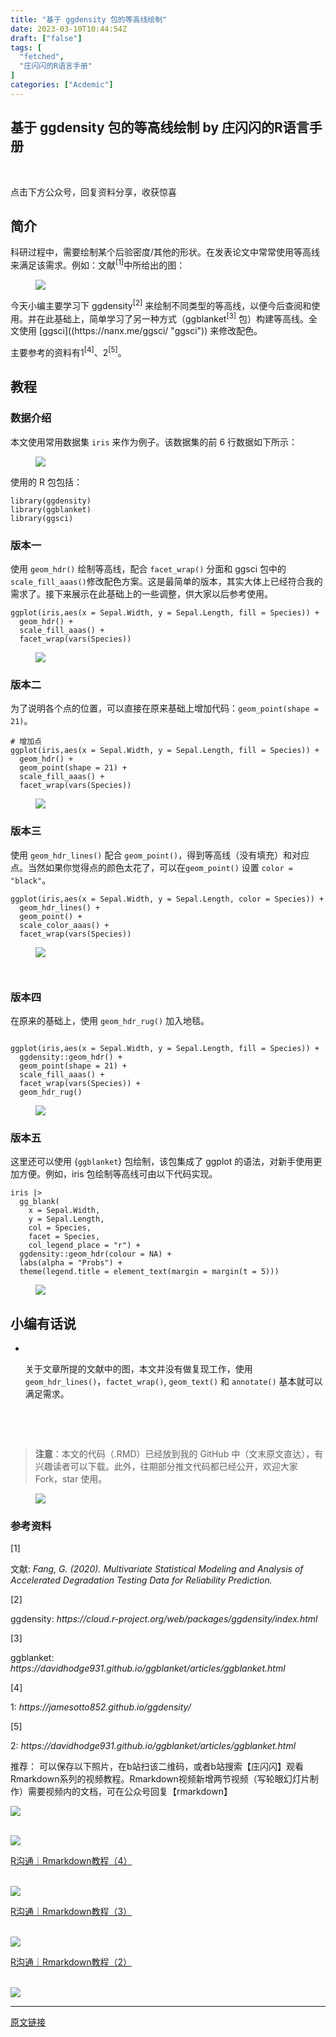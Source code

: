 ```yaml
---
title: "基于 ggdensity 包的等高线绘制"
date: 2023-03-10T10:44:54Z
draft: ["false"]
tags: [
  "fetched",
  "庄闪闪的R语言手册"
]
categories: ["Acdemic"]
---
```

基于 ggdensity 包的等高线绘制 by 庄闪闪的R语言手册
------
<div><p data-mpa-powered-by="yiban.io"><span>‍</span></p><p><span><span>‍</span>点击下方</span><span>公众号</span><span>，回复</span><span>资料分享</span><span>，收获惊喜</span></p><section><mp-common-profile data-pluginname="mpprofile" data-weui-theme="light" data-id="MzI1NjUwMjQxMQ==" data-headimg="http://mmbiz.qpic.cn/mmbiz_png/MIcgkkEyTHiaOjUwXredJLzMleuKP97WYf7W4ylibNiaRJlP7icneHRGekYcQEPgTLpIDbibTuuEADhn0Sv4Xqhhf4A/0?wx_fmt=png" data-nickname="庄闪闪的R语言手册" data-alias="Zss_R4ds" data-signature="在读统计博士生，R语言爱好者。来跟着我一起学 R 数据科学，可视化。" data-from="0" data-is_biz_ban="0"></mp-common-profile><span></span></section><section data-tool="mdnice编辑器" data-website="https://www.mdnice.com"><h2 data-tool="mdnice编辑器"><span></span><span>简介</span></h2><p data-tool="mdnice编辑器">科研过程中，需要绘制某个后验密度/其他的形状。在发表论文中常常使用等高线来满足该需求。例如：<span>文献</span><sup>[1]</sup>中所给出的图：</p><figure data-tool="mdnice编辑器"><img data-ratio="0.8237791932059448" data-src="https://mmbiz.qpic.cn/mmbiz_png/MIcgkkEyTHjGAMwWEb8rAj2CibVfwadrVZAj5O8ibia4jRTQWV8M3ppNKVzxUBZg13FzlApeibt5z7SmCInAgPJ9Kw/640?wx_fmt=png" data-type="png" data-w="942" src="https://mmbiz.qpic.cn/mmbiz_png/MIcgkkEyTHjGAMwWEb8rAj2CibVfwadrVZAj5O8ibia4jRTQWV8M3ppNKVzxUBZg13FzlApeibt5z7SmCInAgPJ9Kw/640?wx_fmt=png"></figure><p data-tool="mdnice编辑器">今天小编主要学习下 <span>ggdensity</span><sup>[2]</sup> 来绘制不同类型的等高线，以便今后查阅和使用。并在此基础上，简单学习了另一种方式（<span>ggblanket</span><sup>[3]</sup> 包）构建等高线。全文使用 [ggsci]((https://nanx.me/ggsci/ "ggsci")) 来修改配色。</p><p data-tool="mdnice编辑器">主要参考的资料有<span>1</span><sup>[4]</sup>、<span>2</span><sup>[5]</sup>。</p><h2 data-tool="mdnice编辑器"><span></span><span>教程</span></h2><h3 data-tool="mdnice编辑器"><span></span><span>数据介绍</span><span></span></h3><p data-tool="mdnice编辑器">本文使用常用数据集 <code>iris</code> 来作为例子。该数据集的前 6 行数据如下所示：</p><figure data-tool="mdnice编辑器"><img data-ratio="0.32465753424657534" data-src="https://mmbiz.qpic.cn/mmbiz_png/MIcgkkEyTHjGAMwWEb8rAj2CibVfwadrVZ5vPI0baRNueJImPyYibgZ8XURLaz1xg5icjjQKlZAIBHRoOmr7Ka7tQ/640?wx_fmt=png" data-type="png" data-w="1460" src="https://mmbiz.qpic.cn/mmbiz_png/MIcgkkEyTHjGAMwWEb8rAj2CibVfwadrVZ5vPI0baRNueJImPyYibgZ8XURLaz1xg5icjjQKlZAIBHRoOmr7Ka7tQ/640?wx_fmt=png"></figure><p data-tool="mdnice编辑器">使用的 R 包包括：</p><pre data-tool="mdnice编辑器"><span></span><code><span>library</span>(ggdensity)<br><span>library</span>(ggblanket)<br><span>library</span>(ggsci)<br></code></pre><h3 data-tool="mdnice编辑器"><span></span><span>版本一</span><span></span></h3><p data-tool="mdnice编辑器">使用 <code>geom_hdr()</code> 绘制等高线，配合 <code>facet_wrap()</code> 分面和 ggsci 包中的 <code>scale_fill_aaas()</code>修改配色方案。这是最简单的版本，其实大体上已经符合我的需求了。接下来展示在此基础上的一些调整，供大家以后参考使用。</p><pre data-tool="mdnice编辑器"><span></span><code>ggplot(iris,aes(x = Sepal.Width, y = Sepal.Length, fill = Species)) +<br>  geom_hdr() + <br>  scale_fill_aaas() +<br>  facet_wrap(vars(Species)) <br></code></pre><figure data-tool="mdnice编辑器"><img data-ratio="0.6010544815465729" data-src="https://mmbiz.qpic.cn/mmbiz_png/MIcgkkEyTHjGAMwWEb8rAj2CibVfwadrVkGINA0Tm8AUHSTqCam7ibrktCiamS3VSqnCeYHyQC3y2G77cHuTqllyQ/640?wx_fmt=png" data-type="png" data-w="1138" src="https://mmbiz.qpic.cn/mmbiz_png/MIcgkkEyTHjGAMwWEb8rAj2CibVfwadrVkGINA0Tm8AUHSTqCam7ibrktCiamS3VSqnCeYHyQC3y2G77cHuTqllyQ/640?wx_fmt=png"></figure><h3 data-tool="mdnice编辑器"><span></span><span>版本二</span><span></span></h3><p data-tool="mdnice编辑器">为了说明各个点的位置，可以直接在原来基础上增加代码：<code>geom_point(shape = 21)</code>。</p><pre data-tool="mdnice编辑器"><span></span><code><span># 增加点</span><br>ggplot(iris,aes(x = Sepal.Width, y = Sepal.Length, fill = Species)) +<br>  geom_hdr() + <br>  geom_point(shape = <span>21</span>) +<br>  scale_fill_aaas() +<br>  facet_wrap(vars(Species)) <br></code></pre><figure data-tool="mdnice编辑器"><img data-ratio="0.5950704225352113" data-src="https://mmbiz.qpic.cn/mmbiz_png/MIcgkkEyTHjGAMwWEb8rAj2CibVfwadrV50g6dpUl9uqMjDpPvpMS3ZR2Dwsuiabl2NLZPEqibzPqpuVTdtStEw3g/640?wx_fmt=png" data-type="png" data-w="1136" src="https://mmbiz.qpic.cn/mmbiz_png/MIcgkkEyTHjGAMwWEb8rAj2CibVfwadrV50g6dpUl9uqMjDpPvpMS3ZR2Dwsuiabl2NLZPEqibzPqpuVTdtStEw3g/640?wx_fmt=png"></figure><h3 data-tool="mdnice编辑器"><span></span><span>版本三</span><span></span></h3><p data-tool="mdnice编辑器">使用 <code>geom_hdr_lines()</code> 配合 <code>geom_point()</code>，得到等高线（没有填充）和对应点。当然如果你觉得点的颜色太花了，可以在<code>geom_point()</code> 设置 <code>color = "black"</code>。</p><pre data-tool="mdnice编辑器"><span></span><code>ggplot(iris,aes(x = Sepal.Width, y = Sepal.Length, color = Species)) +<br>  geom_hdr_lines() +<br>  geom_point() +<br>  scale_color_aaas() +<br>  facet_wrap(vars(Species)) <br></code></pre><figure data-tool="mdnice编辑器"><img data-ratio="0.6056338028169014" data-src="https://mmbiz.qpic.cn/mmbiz_png/MIcgkkEyTHjGAMwWEb8rAj2CibVfwadrVa9PbhLe5PqSVgsXEibZ8f3UJIPFhEsH9NhJMPD1HaOiba4zaGOmzuXvg/640?wx_fmt=png" data-type="png" data-w="1136" src="https://mmbiz.qpic.cn/mmbiz_png/MIcgkkEyTHjGAMwWEb8rAj2CibVfwadrVa9PbhLe5PqSVgsXEibZ8f3UJIPFhEsH9NhJMPD1HaOiba4zaGOmzuXvg/640?wx_fmt=png"></figure><pre data-tool="mdnice编辑器"><span></span><code> <br></code></pre><h3 data-tool="mdnice编辑器"><span></span><span>版本四</span><span></span></h3><p data-tool="mdnice编辑器">在原来的基础上，使用 <code>geom_hdr_rug()</code> 加入地毯。</p><pre data-tool="mdnice编辑器"><span></span><code><br>ggplot(iris,aes(x = Sepal.Width, y = Sepal.Length, fill = Species)) +<br>  ggdensity::geom_hdr() + <br>  geom_point(shape = <span>21</span>) +<br>  scale_fill_aaas() +<br>  facet_wrap(vars(Species)) +<br>  geom_hdr_rug()<br></code></pre><figure data-tool="mdnice编辑器"><img data-ratio="0.6021314387211367" data-src="https://mmbiz.qpic.cn/mmbiz_png/MIcgkkEyTHjGAMwWEb8rAj2CibVfwadrVE0wcK3VWca1nFxDltc2sZsv9bYsGc3FiaIjjuaicNW59VNLVtPm6JdgA/640?wx_fmt=png" data-type="png" data-w="1126" src="https://mmbiz.qpic.cn/mmbiz_png/MIcgkkEyTHjGAMwWEb8rAj2CibVfwadrVE0wcK3VWca1nFxDltc2sZsv9bYsGc3FiaIjjuaicNW59VNLVtPm6JdgA/640?wx_fmt=png"></figure><h3 data-tool="mdnice编辑器"><span></span><span>版本五</span><span></span></h3><p data-tool="mdnice编辑器">这里还可以使用 {<code>ggblanket</code>} 包绘制，该包集成了 ggplot 的语法，对新手使用更加方便。例如，iris 包绘制等高线可由以下代码实现。</p><pre data-tool="mdnice编辑器"><span></span><code>iris |&gt;<br>  gg_blank(<br>    x = Sepal.Width,<br>    y = Sepal.Length,<br>    col = Species,<br>    facet = Species,<br>    col_legend_place = <span>"r"</span>) +<br>  ggdensity::geom_hdr(colour = <span>NA</span>) +<br>  labs(alpha = <span>"Probs"</span>) +<br>  theme(legend.title = element_text(margin = margin(t = <span>5</span>)))<br></code></pre><figure data-tool="mdnice编辑器"><img data-ratio="0.6" data-src="https://mmbiz.qpic.cn/mmbiz_png/MIcgkkEyTHjGAMwWEb8rAj2CibVfwadrV4TJMpsXcMJvr57VGsqFHOGnenpmS2CYgsGh2sZPmtibrniaiaYqudSJ7Q/640?wx_fmt=png" data-type="png" data-w="1140" src="https://mmbiz.qpic.cn/mmbiz_png/MIcgkkEyTHjGAMwWEb8rAj2CibVfwadrV4TJMpsXcMJvr57VGsqFHOGnenpmS2CYgsGh2sZPmtibrniaiaYqudSJ7Q/640?wx_fmt=png"></figure><h2 data-tool="mdnice编辑器"><span></span><span>小编有话说</span></h2><ul data-tool="mdnice编辑器"><li><p><br></p><section><span><span>关于文章所提的文献中的图，本文并没有做复现工作，使用 </span></span><code>geom_hdr_lines()</code><span><span>，</span></span><code>factet_wrap()</code><span><span>, </span></span><code>geom_text()</code><span><span> 和 </span></span><code>annotate()</code><span><span> 基本就可以满足需求。</span></span></section><p><br></p><p><br></p></li></ul><blockquote data-tool="mdnice编辑器"><p><strong>注意</strong>：本文的代码（.RMD）已经放到我的 GitHub 中（文末原文直达），有兴趣读者可以下载。此外，往期部分推文代码都已经公开，欢迎大家 Fork，star 使用。</p></blockquote><figure data-tool="mdnice编辑器"><img data-ratio="0.4053191489361702" data-src="https://mmbiz.qpic.cn/mmbiz_png/MIcgkkEyTHjGAMwWEb8rAj2CibVfwadrVYT2I0jdGiaBqoD5Yqr5I3NcNY12FZibN3UjW7Vg91E5z4fnDzLyEiaJYg/640?wx_fmt=png" data-type="png" data-w="1880" src="https://mmbiz.qpic.cn/mmbiz_png/MIcgkkEyTHjGAMwWEb8rAj2CibVfwadrVYT2I0jdGiaBqoD5Yqr5I3NcNY12FZibN3UjW7Vg91E5z4fnDzLyEiaJYg/640?wx_fmt=png"></figure><h3 data-tool="mdnice编辑器"><span>参考资料</span></h3><section data-tool="mdnice编辑器"><span><span>[1]</span><p>文献: <em>Fang, G. (2020). Multivariate Statistical Modeling and Analysis of Accelerated Degradation Testing Data for Reliability Prediction.</em></p></span></section><section data-tool="mdnice编辑器"><span><span>[2]</span><p>ggdensity: <em>https://cloud.r-project.org/web/packages/ggdensity/index.html</em></p></span><span><span>[3]</span><p>ggblanket: <em>https://davidhodge931.github.io/ggblanket/articles/ggblanket.html</em></p></span><span><span>[4]</span><p>1: <em>https://jamesotto852.github.io/ggdensity/</em></p></span><span><span>[5]</span><p>2: <em>https://davidhodge931.github.io/ggblanket/articles/ggblanket.html</em></p></span></section></section><section data-tool="mdnice编辑器" data-website="https://www.mdnice.com"><p data-tool="mdnice编辑器">推荐： 可以保存以下照片，在b站扫该二维码，或者b站搜索【庄闪闪】观看Rmarkdown系列的视频教程。Rmarkdown视频新增两节视频（写轮眼幻灯片制作）需要视频内的文档，可在公众号回复【rmarkdown】<br></p></section><p><img data-cropselx1="0" data-cropselx2="558" data-cropsely1="0" data-cropsely2="709" data-ratio="1.2697916666666667" data-s="300,640" data-src="https://mmbiz.qpic.cn/mmbiz_jpg/MIcgkkEyTHgqHNBecRAPwEt9BwiazJN4FgL5hGictfWBVK6f5pS7a3CQBiaE7L8IgJwIcJCQXVdMEsQibnNkiajfoZw/640?wx_fmt=jpeg" data-type="jpeg" data-w="960" src="https://mmbiz.qpic.cn/mmbiz_jpg/MIcgkkEyTHgqHNBecRAPwEt9BwiazJN4FgL5hGictfWBVK6f5pS7a3CQBiaE7L8IgJwIcJCQXVdMEsQibnNkiajfoZw/640?wx_fmt=jpeg"></p><section data-mpa-template="t" data-from="yb-recommend-list"><br><section data-mpa-template="t" data-from="yb-recommend" data-recommend-article-type="normal" data-recomment-template-id="1" data-recommend-article-id="2247492028_1" data-recommend-article-time="1615811746" data-recommend-article-cover="http://mmbiz.qpic.cn/mmbiz_jpg/MIcgkkEyTHjqYtTRnKYwYP4k7iaZoMibUQYZg8ziaLUAFiaIK4cNS6u5iazLD9ffuN9C8M9pk0Nq5y7GhM5npfTibnRw/0?wx_fmt=jpeg" data-recommend-article-title="R沟通｜Rmarkdown教程（4）" data-recommend-article-content-url="http://mp.weixin.qq.com/s?__biz=MzI1NjUwMjQxMQ==&amp;mid=2247492028&amp;idx=1&amp;sn=9964f55b6cdc984f22620330e752226e&amp;chksm=ea271e58dd50974e35b274816cd9dde9cda3c0864487b187b4f2ac87c9773d782b02e5b28816#rd"><a href="http://mp.weixin.qq.com/s?__biz=MzI1NjUwMjQxMQ==&amp;mid=2247492028&amp;idx=1&amp;sn=9964f55b6cdc984f22620330e752226e&amp;chksm=ea271e58dd50974e35b274816cd9dde9cda3c0864487b187b4f2ac87c9773d782b02e5b28816&amp;scene=21#wechat_redirect" data-linktype="1"><section data-recommend-type="normal" data-recommend-tid="1" data-mid=""><section data-mid=""><section data-mid=""><span data-positionback="static"><img data-ratio="0.4263322884012539" data-src="https://mmbiz.qpic.cn/mmbiz_jpg/MIcgkkEyTHjqYtTRnKYwYP4k7iaZoMibUQYZg8ziaLUAFiaIK4cNS6u5iazLD9ffuN9C8M9pk0Nq5y7GhM5npfTibnRw/640?wx_fmt=jpeg" data-type="jpeg" data-w="1276" src="https://mmbiz.qpic.cn/mmbiz_jpg/MIcgkkEyTHjqYtTRnKYwYP4k7iaZoMibUQYZg8ziaLUAFiaIK4cNS6u5iazLD9ffuN9C8M9pk0Nq5y7GhM5npfTibnRw/640?wx_fmt=jpeg"></span></section><section data-mid=""><p data-recommend-title="t" data-mid="">R沟通｜Rmarkdown教程（4）</p></section></section></section></a></section><br><section data-mpa-template="t" data-from="yb-recommend" data-recommend-article-type="normal" data-recomment-template-id="1" data-recommend-article-id="2247491844_1" data-recommend-article-time="1615203000" data-recommend-article-cover="http://mmbiz.qpic.cn/mmbiz_jpg/MIcgkkEyTHjQaBFpiaqVdicmbG9Qc6jzc6libMFWfa3BibLBAuEvheHibyV9XmEElb1t3DbCLQksuL8TK9PWYaZsmrw/0?wx_fmt=jpeg" data-recommend-article-title="R沟通｜Rmarkdown教程（3）" data-recommend-article-content-url="http://mp.weixin.qq.com/s?__biz=MzI1NjUwMjQxMQ==&amp;mid=2247491844&amp;idx=1&amp;sn=36decacb06ca6ce1fc689141174bb98f&amp;chksm=ea271ee0dd5097f615b87c27151200635a9e5ff3c3072864bcf8fe6e8fbc41c0cffc6c95148f#rd"><a href="http://mp.weixin.qq.com/s?__biz=MzI1NjUwMjQxMQ==&amp;mid=2247491844&amp;idx=1&amp;sn=36decacb06ca6ce1fc689141174bb98f&amp;chksm=ea271ee0dd5097f615b87c27151200635a9e5ff3c3072864bcf8fe6e8fbc41c0cffc6c95148f&amp;scene=21#wechat_redirect" data-linktype="1"><section data-recommend-type="normal" data-recommend-tid="1" data-mid=""><section data-mid=""><section data-mid=""><span data-positionback="static"><img data-ratio="0.42617717478052675" data-src="https://mmbiz.qpic.cn/mmbiz_jpg/MIcgkkEyTHjQaBFpiaqVdicmbG9Qc6jzc6libMFWfa3BibLBAuEvheHibyV9XmEElb1t3DbCLQksuL8TK9PWYaZsmrw/640?wx_fmt=jpeg" data-type="jpeg" data-w="1253" src="https://mmbiz.qpic.cn/mmbiz_jpg/MIcgkkEyTHjQaBFpiaqVdicmbG9Qc6jzc6libMFWfa3BibLBAuEvheHibyV9XmEElb1t3DbCLQksuL8TK9PWYaZsmrw/640?wx_fmt=jpeg"></span></section><section data-mid=""><p data-recommend-title="t" data-mid="">R沟通｜Rmarkdown教程（3）</p></section></section></section></a></section><br><section data-mpa-template="t" data-from="yb-recommend" data-recommend-article-type="normal" data-recomment-template-id="1" data-recommend-article-id="2247491546_1" data-recommend-article-time="1614601800" data-recommend-article-cover="http://mmbiz.qpic.cn/mmbiz_jpg/MIcgkkEyTHiayicgGYwRzibR9sxwM8TDrHOXun1v2WF5SpvjOYrTvQh1A9pmu8NLzId0pcZ3j1MYmib5ibeqk6icUeAA/0?wx_fmt=jpeg" data-recommend-article-title="R沟通｜Rmarkdown教程（2）" data-recommend-article-content-url="http://mp.weixin.qq.com/s?__biz=MzI1NjUwMjQxMQ==&amp;mid=2247491546&amp;idx=1&amp;sn=00f8dea8903dbf4ec6e683ab5061a7a5&amp;chksm=ea24e03edd536928ff6c5a3600c8fbbd87cafbf9286ad47bfe4c084032cada9bf6ee7dfddcd9#rd"><a href="http://mp.weixin.qq.com/s?__biz=MzI1NjUwMjQxMQ==&amp;mid=2247491546&amp;idx=1&amp;sn=00f8dea8903dbf4ec6e683ab5061a7a5&amp;chksm=ea24e03edd536928ff6c5a3600c8fbbd87cafbf9286ad47bfe4c084032cada9bf6ee7dfddcd9&amp;scene=21#wechat_redirect" data-linktype="1"><section data-recommend-type="normal" data-recommend-tid="1" data-mid=""><section data-mid=""><section data-mid=""><span data-positionback="static"><img data-ratio="0.42349726775956287" data-src="https://mmbiz.qpic.cn/mmbiz_jpg/MIcgkkEyTHiayicgGYwRzibR9sxwM8TDrHOXun1v2WF5SpvjOYrTvQh1A9pmu8NLzId0pcZ3j1MYmib5ibeqk6icUeAA/640?wx_fmt=jpeg" data-type="jpeg" data-w="1098" src="https://mmbiz.qpic.cn/mmbiz_jpg/MIcgkkEyTHiayicgGYwRzibR9sxwM8TDrHOXun1v2WF5SpvjOYrTvQh1A9pmu8NLzId0pcZ3j1MYmib5ibeqk6icUeAA/640?wx_fmt=jpeg"></span></section><section data-mid=""><p data-recommend-title="t" data-mid="">R沟通｜Rmarkdown教程（2）</p></section></section></section></a></section><br><section data-mpa-template="t" data-from="yb-recommend" data-recommend-article-type="normal" data-recomment-template-id="1" data-recommend-article-id="2247491355_1" data-recommend-article-time="1614342600" data-recommend-article-cover="http://mmbiz.qpic.cn/mmbiz_jpg/MIcgkkEyTHgQIt6ob17tBZRRISiczGtKzRNPmiceYZib7KnNOWw2gM971ugt1KuY99tTwNicIxBB6If2AjCIicxR9TQ/0?wx_fmt=jpeg" data-recommend-article-title="R沟通｜Rmarkdown教程（1）" data-recommend-article-content-url="http://mp.weixin.qq.com/s?__biz=MzI1NjUwMjQxMQ==&amp;mid=2247491355&amp;idx=1&amp;sn=79739adfde0822e2eedc60e7c6761820&amp;chksm=ea24e0ffdd5369e9806d20c84c669febced9c36595f15357b3ff108f82e62cc105f0a0c456fe#rd"><section data-recommend-type="normal" data-recommend-tid="1" data-mid=""><section data-mid=""><section data-mid=""><a href="http://mp.weixin.qq.com/s?__biz=MzI1NjUwMjQxMQ==&amp;mid=2247491355&amp;idx=1&amp;sn=79739adfde0822e2eedc60e7c6761820&amp;chksm=ea24e0ffdd5369e9806d20c84c669febced9c36595f15357b3ff108f82e62cc105f0a0c456fe&amp;scene=21#wechat_redirect" data-linktype="1"><span><img data-ratio="0.42685185185185187" data-src="https://mmbiz.qpic.cn/mmbiz_jpg/MIcgkkEyTHgQIt6ob17tBZRRISiczGtKzRNPmiceYZib7KnNOWw2gM971ugt1KuY99tTwNicIxBB6If2AjCIicxR9TQ/640?wx_fmt=jpeg" data-type="jpeg" data-w="1080" src="https://mmbiz.qpic.cn/mmbiz_jpg/MIcgkkEyTHgQIt6ob17tBZRRISiczGtKzRNPmiceYZib7KnNOWw2gM971ugt1KuY99tTwNicIxBB6If2AjCIicxR9TQ/640?wx_fmt=jpeg"></span></a></section></section></section></section></section><p><mp-style-type data-value="3"></mp-style-type></p></div>  
<hr>
<a href="https://mp.weixin.qq.com/s/IRSvobzOfqmYtfBXDpbdJw",target="_blank" rel="noopener noreferrer">原文链接</a>
